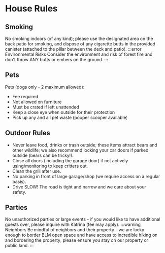 # House Rules
## Smoking
No smoking indoors (of any kind); please use the designated area on the back patio for smoking, and dispose of any cigarette butts in the provided canister (attached to the pillar between the deck and patio).
:::error Environmental Risks
Consider the environment and risk of forest fire and don't throw ANY butts or embers on the ground.
:::

## Pets    
Pets (dogs only - 2 maximum allowed):
- Fee required
- Not allowed on furniture 
- Must be crated if left unattended 
- Keep a close eye when outside for their protection 
- Pick up any and all pet waste (pooper scooper available)
## Outdoor Rules
- Never leave food, drinks or trash outside; these items attract bears and other wildlife; we also recommend locking your car doors if parked outside (bears can be tricky!).
- Close all doors (including the garage door) if not actively using/monitoring to keep critters out.
- Clean the grill after use.
- No parking in front of large garage/shop (we require access on a regular basis).
- Drive SLOW! The road is tight and narrow and we care about your safety.
## Parties    
No unauthorized parties or large events - if you would like to have additional guests over, please inquire with Katrina (fee may apply).
:::warning Neighbors
Be mindful of neighbors and their property - we are lucky enough to border BLM open space and have access to incredible hiking on and bordering the property; please ensure you stay on our property or public land.
:::
